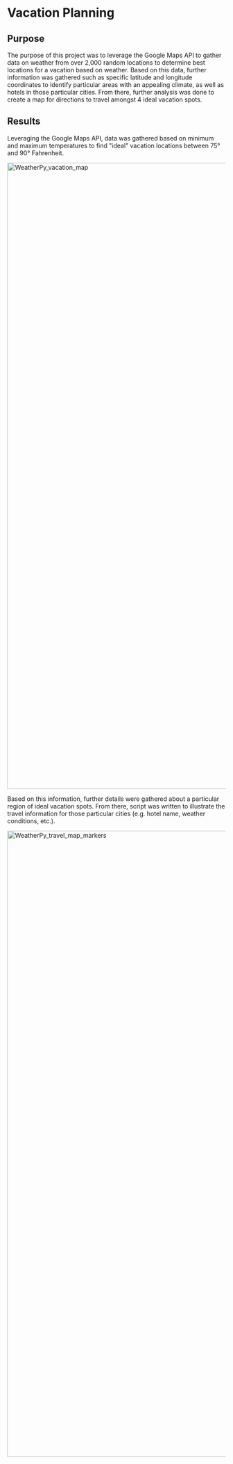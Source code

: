# Vacation Planning

## **Purpose**

The purpose of this project was to leverage the Google Maps API to gather data on weather from over 2,000 random locations to determine best locations for a vacation based on weather. Based on this data, further information was gathered such as specific latitude and longitude coordinates to identify particular areas with an appealing climate, as well as hotels in those particular cities. From there, further analysis was done to create a map for directions to travel amongst 4 ideal vacation spots. 


##  **Results**

Leveraging the Google Maps API, data was gathered based on minimum and maximum temperatures to find "ideal" vacation locations between 75° and 90° Fahrenheit.

<img width="1440" alt="WeatherPy_vacation_map" src="https://user-images.githubusercontent.com/87885677/136675860-6a6338f9-fec3-479b-a4b9-b84d81a62432.png">

<br>

Based on this information, further details were gathered about a particular region of ideal vacation spots. From there, script was written to illustrate the travel information for those particular cities (e.g. hotel name, weather conditions, etc.).

<img width="1440" alt="WeatherPy_travel_map_markers" src="https://user-images.githubusercontent.com/87885677/136675862-64cd5666-12c8-486d-b186-0d858a45f51a.png">
